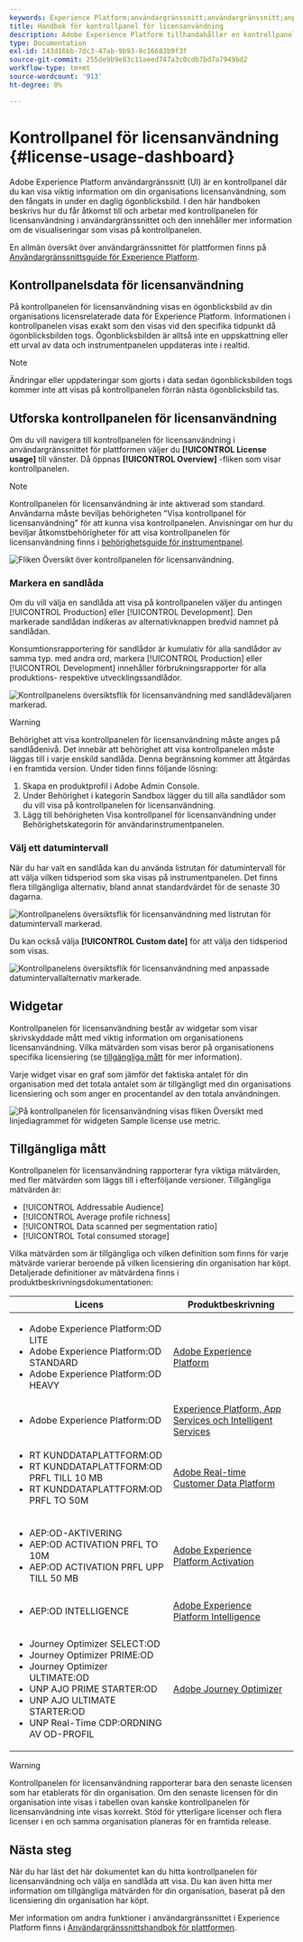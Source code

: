 ```yaml
---
keywords: Experience Platform;användargränssnitt;användargränssnitt;anpassning;kontrollpanel för licensanvändning;kontrollpanel;licensanvändning;berättigande;förbrukning
title: Handbok för kontrollpanel för licensanvändning
description: Adobe Experience Platform tillhandahåller en kontrollpanel där du kan visa viktig information om din organisations licensanvändning.
type: Documentation
exl-id: 143d16bb-7dc3-47ab-9b93-9c16683b9f3f
source-git-commit: 255de9b9e83c11aeed747a3c0cdb7bd7a7949bd2
workflow-type: tm+mt
source-wordcount: '913'
ht-degree: 0%

---
```


# Kontrollpanel för licensanvändning {#license-usage-dashboard}

Adobe Experience Platform användargränssnitt (UI) är en kontrollpanel där du kan visa viktig information om din organisations licensanvändning, som den fångats in under en daglig ögonblicksbild. I den här handboken beskrivs hur du får åtkomst till och arbetar med kontrollpanelen för licensanvändning i användargränssnittet och den innehåller mer information om de visualiseringar som visas på kontrollpanelen.

En allmän översikt över användargränssnittet för plattformen finns på [Användargränssnittsguide för Experience Platform](../../landing/ui-guide.md).

## Kontrollpanelsdata för licensanvändning

På kontrollpanelen för licensanvändning visas en ögonblicksbild av din organisations licensrelaterade data för Experience Platform. Informationen i kontrollpanelen visas exakt som den visas vid den specifika tidpunkt då ögonblicksbilden togs. Ögonblicksbilden är alltså inte en uppskattning eller ett urval av data och instrumentpanelen uppdateras inte i realtid.

>[!NOTE]
>
>Ändringar eller uppdateringar som gjorts i data sedan ögonblicksbilden togs kommer inte att visas på kontrollpanelen förrän nästa ögonblicksbild tas.

## Utforska kontrollpanelen för licensanvändning

Om du vill navigera till kontrollpanelen för licensanvändning i användargränssnittet för plattformen väljer du **[!UICONTROL License usage]** till vänster. Då öppnas **[!UICONTROL Overview]** -fliken som visar kontrollpanelen.

>[!NOTE]
>
>Kontrollpanelen för licensanvändning är inte aktiverad som standard. Användarna måste beviljas behörigheten &quot;Visa kontrollpanel för licensanvändning&quot; för att kunna visa kontrollpanelen. Anvisningar om hur du beviljar åtkomstbehörigheter för att visa kontrollpanelen för licensanvändning finns i [behörighetsguide för instrumentpanel](../permissions.md).

![Fliken Översikt över kontrollpanelen för licensanvändning.](../images/license-usage/dashboard-overview.png)

### Markera en sandlåda

Om du vill välja en sandlåda att visa på kontrollpanelen väljer du antingen [!UICONTROL Production] eller [!UICONTROL Development]. Den markerade sandlådan indikeras av alternativknappen bredvid namnet på sandlådan.

Konsumtionsrapportering för sandlådor är kumulativ för alla sandlådor av samma typ. med andra ord, markera [!UICONTROL Production] eller [!UICONTROL Development] innehåller förbrukningsrapporter för alla produktions- respektive utvecklingssandlådor.

![Kontrollpanelens översiktsflik för licensanvändning med sandlådeväljaren markerad.](../images/license-usage/select-sandbox.png)

>[!WARNING]
>
>Behörighet att visa kontrollpanelen för licensanvändning måste anges på sandlådenivå. Det innebär att behörighet att visa kontrollpanelen måste läggas till i varje enskild sandlåda. Denna begränsning kommer att åtgärdas i en framtida version. Under tiden finns följande lösning:
>
>1. Skapa en produktprofil i Adobe Admin Console.
>2. Under Behörighet i kategorin Sandbox lägger du till alla sandlådor som du vill visa på kontrollpanelen för licensanvändning.
>3. Lägg till behörigheten Visa kontrollpanel för licensanvändning under Behörighetskategorin för användarinstrumentpanelen.


### Välj ett datumintervall

När du har valt en sandlåda kan du använda listrutan för datumintervall för att välja vilken tidsperiod som ska visas på instrumentpanelen. Det finns flera tillgängliga alternativ, bland annat standardvärdet för de senaste 30 dagarna.

![Kontrollpanelens översiktsflik för licensanvändning med listrutan för datumintervall markerad.](../images/license-usage/select-date-range.png)

Du kan också välja **[!UICONTROL Custom date]** för att välja den tidsperiod som visas.

![Kontrollpanelens översiktsflik för licensanvändning med anpassade datumintervallalternativ markerade.](../images/license-usage/select-custom-date.png)

## Widgetar

Kontrollpanelen för licensanvändning består av widgetar som visar skrivskyddade mått med viktig information om organisationens licensanvändning. Vilka mätvärden som visas beror på organisationens specifika licensiering (se [tillgängliga mått](#available-metrics) för mer information).

Varje widget visar en graf som jämför det faktiska antalet för din organisation med det totala antalet som är tillgängligt med din organisations licensiering och som anger en procentandel av den totala användningen.

![På kontrollpanelen för licensanvändning visas fliken Översikt med linjediagrammet för widgeten Sample license use metric.](../images/license-usage/widgets.png)

## Tillgängliga mått

Kontrollpanelen för licensanvändning rapporterar fyra viktiga mätvärden, med fler mätvärden som läggs till i efterföljande versioner. Tillgängliga mätvärden är:

* [!UICONTROL Addressable Audience]
* [!UICONTROL Average profile richness]
* [!UICONTROL Data scanned per segmentation ratio]
* [!UICONTROL Total consumed storage]

Vilka mätvärden som är tillgängliga och vilken definition som finns för varje mätvärde varierar beroende på vilken licensiering din organisation har köpt. Detaljerade definitioner av mätvärdena finns i produktbeskrivningsdokumentationen:

| Licens | Produktbeskrivning |
|---|---|
| <ul><li>Adobe Experience Platform:OD LITE</li><li>Adobe Experience Platform:OD STANDARD</li><li>Adobe Experience Platform:OD HEAVY</li></ul> | [Adobe Experience Platform](https://helpx.adobe.com/legal/product-descriptions/adobe-experience-platform.html) |
| <ul><li>Adobe Experience Platform:OD</li></ul> | [Experience Platform, App Services och Intelligent Services](https://helpx.adobe.com/legal/product-descriptions/exp-platform-app-svcs.html) |
| <ul><li>RT KUNDDATAPLATTFORM:OD</li><li>RT KUNDDATAPLATTFORM:OD PRFL TILL 10 MB</li><li>RT KUNDDATAPLATTFORM:OD PRFL TO 50M</li></ul> | [Adobe Real-time Customer Data Platform](https://helpx.adobe.com/legal/product-descriptions/real-time-customer-data-platform.html) |
| <ul><li>AEP:OD-AKTIVERING</li><li>AEP:OD ACTIVATION PRFL TO 10M</li><li>AEP:OD ACTIVATION PRFL UPP TILL 50 MB</li></ul> | [Adobe Experience Platform Activation](https://helpx.adobe.com/legal/product-descriptions/adobe-experience-platform0.html) |
| <ul><li>AEP:OD INTELLIGENCE</li></ul> | [Adobe Experience Platform Intelligence](https://helpx.adobe.com/legal/product-descriptions/adobe-experience-platform-intelligence---product-description.html) |
| <ul><li>Journey Optimizer SELECT:OD</li><li>Journey Optimizer PRIME:OD</li><li>Journey Optimizer ULTIMATE:OD</li><li>UNP AJO PRIME STARTER:OD</li><li>UNP AJO ULTIMATE STARTER:OD</li><li>UNP Real-Time CDP:ORDNING AV OD-PROFIL</li></ul> | [Adobe Journey Optimizer](https://helpx.adobe.com/legal/product-descriptions/adobe-journey-optimizer.html) |

>[!WARNING]
>
>Kontrollpanelen för licensanvändning rapporterar bara den senaste licensen som har etablerats för din organisation. Om den senaste licensen för din organisation inte visas i tabellen ovan kanske kontrollpanelen för licensanvändning inte visas korrekt. Stöd för ytterligare licenser och flera licenser i en och samma organisation planeras för en framtida release.

## Nästa steg

När du har läst det här dokumentet kan du hitta kontrollpanelen för licensanvändning och välja en sandlåda att visa. Du kan även hitta mer information om tillgängliga mätvärden för din organisation, baserat på den licensiering din organisation har köpt.

Mer information om andra funktioner i användargränssnittet i Experience Platform finns i [Användargränssnittshandbok för plattformen](../../landing/ui-guide.md).
